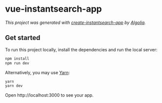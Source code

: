 # vue-instantsearch-app

_This project was generated with [create-instantsearch-app](https://github.com/algolia/create-instantsearch-app) by [Algolia](https://algolia.com)._

## Get started

To run this project locally, install the dependencies and run the local server:

```sh
npm install
npm run dev
```

Alternatively, you may use [Yarn](https://http://yarnpkg.com/):

```sh
yarn
yarn dev
```

Open http://localhost:3000 to see your app.
